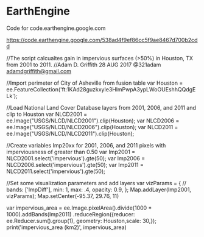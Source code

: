 # EarthEngine
Code for code.earthengine.google.com

https://code.earthengine.google.com/538ad4f9ef86cc5f9ae8467d700b2cdd

//The script calcualtes gain in impervious surfaces (>50%) in Houston, TX from 2001 to 2011.
//Adam D. Griffith  28 AUG 2017   @321adam    adamdgriffith@gmail.com

//Import perimeter of City of Asheville from fusion table
var Houston = ee.FeatureCollection('ft:1KAd28guzkxyIe3HlmPwpA3ypLWoOUEshhQQdgELk');

//Load National Land Cover Database layers from 2001, 2006, and 2011 and clip to Houston
var NLCD2001 = ee.Image("USGS/NLCD/NLCD2001").clip(Houston);
var NLCD2006 = ee.Image("USGS/NLCD/NLCD2006").clip(Houston);
var NLCD2011 = ee.Image("USGS/NLCD/NLCD2011").clip(Houston);

//Create variables Imp20xx for 2001, 2006, and 2011 pixels with imperviousness of greater than 0.50
var Imp2001 = NLCD2001.select('impervious').gte(50);
var Imp2006 = NLCD2006.select('impervious').gte(50);
var Imp2011 = NLCD2011.select('impervious').gte(50);

//Set some visualization parameters and add layers
var vizParams = {
//  bands: ['ImpDiff'],
  min: 1,
  max: .4,
  opacity: 0.9,
};
Map.addLayer(Imp2001, vizParams);
Map.setCenter(-95.37, 29.76, 11)

var impervious_area = ee.Image.pixelArea().divide(1000 * 1000).addBands(Imp2011)
 .reduceRegion({reducer: ee.Reducer.sum().group(1),
    geometry: Houston,scale: 30,});
print('impervious_area (km2)',  impervious_area)
